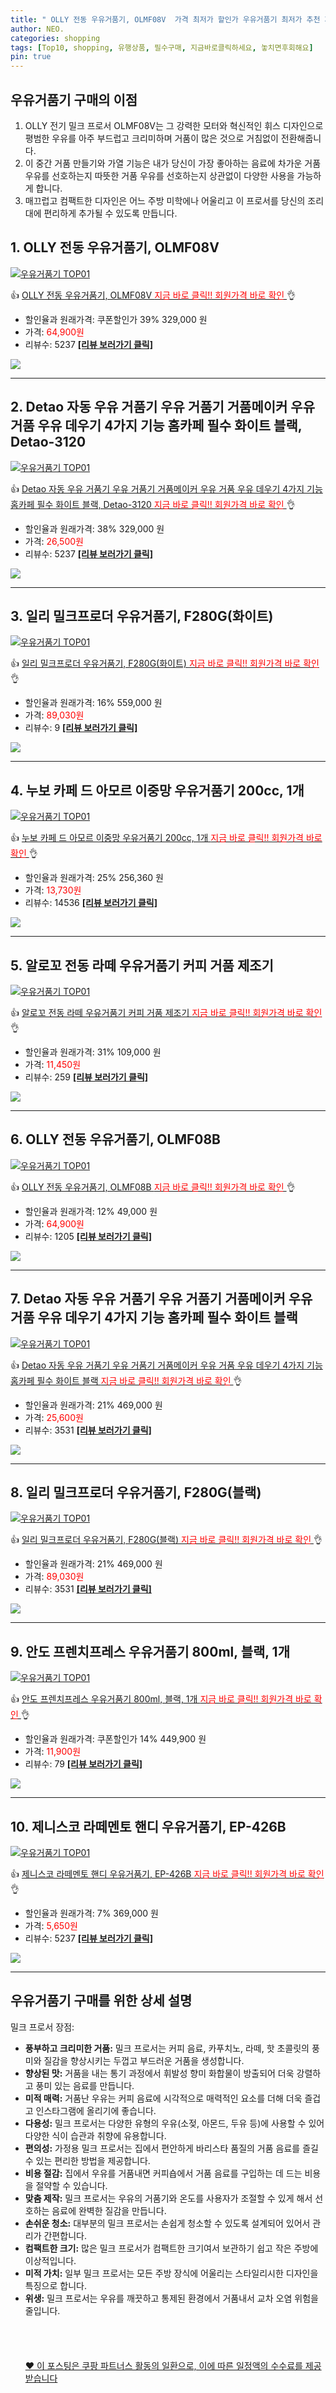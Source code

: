 ```yaml
---
title: " OLLY 전동 우유거품기, OLMF08V  가격 최저가 할인가 우유거품기 최저가 추천 제품 비교"
author: NEO.
categories: shopping
tags: [Top10, shopping, 유행상품, 필수구매, 지금바로클릭하세요, 놓치면후회해요]
pin: true
---
```

## 우유거품기 구매의 이점
1. OLLY 전기 밀크 프로서 OLMF08V는 그 강력한 모터와 혁신적인 휘스 디자인으로 평범한 우유를 아주 부드럽고 크리미하며 거품이 많은 것으로 거침없이 전환해줍니다.
2. 이 중간 거품 만들기와 가열 기능은 내가 당신이 가장 좋아하는 음료에 차가운 거품 우유를 선호하는지 따뜻한 거품 우유를 선호하는지 상관없이 다양한 사용을 가능하게 합니다.
3. 매끄럽고 컴팩트한 디자인은 어느 주방 미학에나 어울리고 이 프로서를 당신의 조리대에 편리하게 추가될 수 있도록 만듭니다.

   

## 1.  OLLY 전동 우유거품기, OLMF08V 

[![우유거품기 TOP01](https://thumbnail10.coupangcdn.com/thumbnails/remote/490x490ex/image/retail/images/1243042292645460-683ee955-72d7-4392-b444-1e818ae6f7b9.jpg)](https://link.coupang.com/re/AFFSDP?lptag=AF3617701&subid=GithubCoopas&pageKey=5142509662&traceid=V0-153&itemId=7052477652&vendorItemId=74344770061)


👍 [ OLLY 전동 우유거품기, OLMF08V  <font color=red> 지금 바로 클릭!! 회원가격 바로 확인 </font> ](https://link.coupang.com/re/AFFSDP?lptag=AF3617701&subid=GithubCoopas&pageKey=5142509662&traceid=V0-153&itemId=7052477652&vendorItemId=74344770061) 👌 


- 할인율과 원래가격: 쿠폰할인가 39%  329,000   원
- 가격: <span style='color:red'>64,900원</span>
- 리뷰수: 5237  [**[리뷰 보러가기 클릭]**](https://link.coupang.com/re/AFFSDP?lptag=AF3617701&subid=GithubCoopas&pageKey=5142509662&traceid=V0-153&itemId=7052477652&vendorItemId=74344770061)

[![](/discount_price.png)](https://link.coupang.com/re/AFFSDP?lptag=AF3617701&subid=GithubCoopas&pageKey=5142509662&traceid=V0-153&itemId=7052477652&vendorItemId=74344770061)

---


   

## 2.  Detao 자동 우유 거품기 우유 거품기 거품메이커 우유 거품 우유 데우기 4가지 기능 홈카페 필수 화이트 블랙, Detao-3120 

[![우유거품기 TOP01](https://thumbnail7.coupangcdn.com/thumbnails/remote/490x490ex/image/vendor_inventory/8f06/9f3952bcf665f3910f3466310e464d37211a6a36cde7257ab17e707bccf0.jpg)](https://link.coupang.com/re/AFFSDP?lptag=AF3617701&subid=GithubCoopas&pageKey=6867844314&traceid=V0-153&itemId=16419946430&vendorItemId=83625613744)


👍 [ Detao 자동 우유 거품기 우유 거품기 거품메이커 우유 거품 우유 데우기 4가지 기능 홈카페 필수 화이트 블랙, Detao-3120  <font color=red> 지금 바로 클릭!! 회원가격 바로 확인 </font> ](https://link.coupang.com/re/AFFSDP?lptag=AF3617701&subid=GithubCoopas&pageKey=6867844314&traceid=V0-153&itemId=16419946430&vendorItemId=83625613744) 👌 


- 할인율과 원래가격: 38%  329,000   원
- 가격: <span style='color:red'>26,500원</span>
- 리뷰수: 5237  [**[리뷰 보러가기 클릭]**](https://link.coupang.com/re/AFFSDP?lptag=AF3617701&subid=GithubCoopas&pageKey=6867844314&traceid=V0-153&itemId=16419946430&vendorItemId=83625613744)

[![](/discount_price.png)](https://link.coupang.com/re/AFFSDP?lptag=AF3617701&subid=GithubCoopas&pageKey=6867844314&traceid=V0-153&itemId=16419946430&vendorItemId=83625613744)

---


   

## 3.  일리 밀크프로더 우유거품기, F280G(화이트) 

[![우유거품기 TOP01](https://thumbnail7.coupangcdn.com/thumbnails/remote/490x490ex/image/retail/images/2205419454878310-7ac92785-a699-4303-b5d5-6a4d8593bc07.jpg)](https://link.coupang.com/re/AFFSDP?lptag=AF3617701&subid=GithubCoopas&pageKey=6776782529&traceid=V0-153&itemId=15925363711&vendorItemId=83132566838)


👍 [ 일리 밀크프로더 우유거품기, F280G(화이트)  <font color=red> 지금 바로 클릭!! 회원가격 바로 확인 </font> ](https://link.coupang.com/re/AFFSDP?lptag=AF3617701&subid=GithubCoopas&pageKey=6776782529&traceid=V0-153&itemId=15925363711&vendorItemId=83132566838) 👌 


- 할인율과 원래가격: 16%  559,000   원
- 가격: <span style='color:red'>89,030원</span>
- 리뷰수: 9  [**[리뷰 보러가기 클릭]**](https://link.coupang.com/re/AFFSDP?lptag=AF3617701&subid=GithubCoopas&pageKey=6776782529&traceid=V0-153&itemId=15925363711&vendorItemId=83132566838)

[![](/discount_price.png)](https://link.coupang.com/re/AFFSDP?lptag=AF3617701&subid=GithubCoopas&pageKey=6776782529&traceid=V0-153&itemId=15925363711&vendorItemId=83132566838)

---


   

## 4.  누보 카페 드 아모르 이중망 우유거품기 200cc, 1개 

[![우유거품기 TOP01](https://thumbnail7.coupangcdn.com/thumbnails/remote/490x490ex/image/retail/images/2018/01/15/17/2/6913ebd4-f52a-4bac-9aff-e108ee46bcf0.jpg)](https://link.coupang.com/re/AFFSDP?lptag=AF3617701&subid=GithubCoopas&pageKey=60552843&traceid=V0-153&itemId=207821253&vendorItemId=3491884539)


👍 [ 누보 카페 드 아모르 이중망 우유거품기 200cc, 1개  <font color=red> 지금 바로 클릭!! 회원가격 바로 확인 </font> ](https://link.coupang.com/re/AFFSDP?lptag=AF3617701&subid=GithubCoopas&pageKey=60552843&traceid=V0-153&itemId=207821253&vendorItemId=3491884539) 👌 


- 할인율과 원래가격: 25%  256,360   원
- 가격: <span style='color:red'>13,730원</span>
- 리뷰수: 14536  [**[리뷰 보러가기 클릭]**](https://link.coupang.com/re/AFFSDP?lptag=AF3617701&subid=GithubCoopas&pageKey=60552843&traceid=V0-153&itemId=207821253&vendorItemId=3491884539)

[![](/discount_price.png)](https://link.coupang.com/re/AFFSDP?lptag=AF3617701&subid=GithubCoopas&pageKey=60552843&traceid=V0-153&itemId=207821253&vendorItemId=3491884539)

---


   

## 5.  알로꼬 전동 라떼 우유거품기 커피 거품 제조기 

[![우유거품기 TOP01](https://thumbnail8.coupangcdn.com/thumbnails/remote/490x490ex/image/vendor_inventory/cd01/0a19a32995b66ff79c077b337868394248b4f49d39848fbf74167d7bd469.jpg)](https://link.coupang.com/re/AFFSDP?lptag=AF3617701&subid=GithubCoopas&pageKey=6647620977&traceid=V0-153&itemId=15220159396&vendorItemId=82873840381)


👍 [ 알로꼬 전동 라떼 우유거품기 커피 거품 제조기  <font color=red> 지금 바로 클릭!! 회원가격 바로 확인 </font> ](https://link.coupang.com/re/AFFSDP?lptag=AF3617701&subid=GithubCoopas&pageKey=6647620977&traceid=V0-153&itemId=15220159396&vendorItemId=82873840381) 👌 


- 할인율과 원래가격: 31%  109,000   원
- 가격: <span style='color:red'>11,450원</span>
- 리뷰수: 259  [**[리뷰 보러가기 클릭]**](https://link.coupang.com/re/AFFSDP?lptag=AF3617701&subid=GithubCoopas&pageKey=6647620977&traceid=V0-153&itemId=15220159396&vendorItemId=82873840381)

[![](/discount_price.png)](https://link.coupang.com/re/AFFSDP?lptag=AF3617701&subid=GithubCoopas&pageKey=6647620977&traceid=V0-153&itemId=15220159396&vendorItemId=82873840381)

---


   

## 6.  OLLY 전동 우유거품기, OLMF08B 

[![우유거품기 TOP01](https://thumbnail9.coupangcdn.com/thumbnails/remote/490x490ex/image/retail/images/2021/03/08/14/8/b0758808-8669-49c9-a557-64517f97ff9d.jpg)](https://link.coupang.com/re/AFFSDP?lptag=AF3617701&subid=GithubCoopas&pageKey=5142509662&traceid=V0-153&itemId=7052477649&vendorItemId=74344769992)


👍 [ OLLY 전동 우유거품기, OLMF08B  <font color=red> 지금 바로 클릭!! 회원가격 바로 확인 </font> ](https://link.coupang.com/re/AFFSDP?lptag=AF3617701&subid=GithubCoopas&pageKey=5142509662&traceid=V0-153&itemId=7052477649&vendorItemId=74344769992) 👌 


- 할인율과 원래가격: 12%  49,000   원
- 가격: <span style='color:red'>64,900원</span>
- 리뷰수: 1205  [**[리뷰 보러가기 클릭]**](https://link.coupang.com/re/AFFSDP?lptag=AF3617701&subid=GithubCoopas&pageKey=5142509662&traceid=V0-153&itemId=7052477649&vendorItemId=74344769992)

[![](/discount_price.png)](https://link.coupang.com/re/AFFSDP?lptag=AF3617701&subid=GithubCoopas&pageKey=5142509662&traceid=V0-153&itemId=7052477649&vendorItemId=74344769992)

---


   

## 7.  Detao 자동 우유 거품기 우유 거품기 거품메이커 우유 거품 우유 데우기 4가지 기능 홈카페 필수 화이트 블랙 

[![우유거품기 TOP01](https://thumbnail9.coupangcdn.com/thumbnails/remote/490x490ex/image/vendor_inventory/ce4b/cb13a9843bb56d768ab65b4ee8153002fc2560ee905f97cdd03ca4a07530.jpg)](https://link.coupang.com/re/AFFSDP?lptag=AF3617701&subid=GithubCoopas&pageKey=6867844314&traceid=V0-153&itemId=16419946432&vendorItemId=83625613768)


👍 [ Detao 자동 우유 거품기 우유 거품기 거품메이커 우유 거품 우유 데우기 4가지 기능 홈카페 필수 화이트 블랙  <font color=red> 지금 바로 클릭!! 회원가격 바로 확인 </font> ](https://link.coupang.com/re/AFFSDP?lptag=AF3617701&subid=GithubCoopas&pageKey=6867844314&traceid=V0-153&itemId=16419946432&vendorItemId=83625613768) 👌 


- 할인율과 원래가격: 21%  469,000   원
- 가격: <span style='color:red'>25,600원</span>
- 리뷰수: 3531  [**[리뷰 보러가기 클릭]**](https://link.coupang.com/re/AFFSDP?lptag=AF3617701&subid=GithubCoopas&pageKey=6867844314&traceid=V0-153&itemId=16419946432&vendorItemId=83625613768)

[![](/discount_price.png)](https://link.coupang.com/re/AFFSDP?lptag=AF3617701&subid=GithubCoopas&pageKey=6867844314&traceid=V0-153&itemId=16419946432&vendorItemId=83625613768)

---


   

## 8.  일리 밀크프로더 우유거품기, F280G(블랙) 

[![우유거품기 TOP01](https://thumbnail9.coupangcdn.com/thumbnails/remote/490x490ex/image/retail/images/2204495288747342-5d8f0819-7221-44e0-94be-9b1632766801.jpg)](https://link.coupang.com/re/AFFSDP?lptag=AF3617701&subid=GithubCoopas&pageKey=6776782529&traceid=V0-153&itemId=15925363710&vendorItemId=83132566826)


👍 [ 일리 밀크프로더 우유거품기, F280G(블랙)  <font color=red> 지금 바로 클릭!! 회원가격 바로 확인 </font> ](https://link.coupang.com/re/AFFSDP?lptag=AF3617701&subid=GithubCoopas&pageKey=6776782529&traceid=V0-153&itemId=15925363710&vendorItemId=83132566826) 👌 


- 할인율과 원래가격: 21%  469,000   원
- 가격: <span style='color:red'>89,030원</span>
- 리뷰수: 3531  [**[리뷰 보러가기 클릭]**](https://link.coupang.com/re/AFFSDP?lptag=AF3617701&subid=GithubCoopas&pageKey=6776782529&traceid=V0-153&itemId=15925363710&vendorItemId=83132566826)

[![](/discount_price.png)](https://link.coupang.com/re/AFFSDP?lptag=AF3617701&subid=GithubCoopas&pageKey=6776782529&traceid=V0-153&itemId=15925363710&vendorItemId=83132566826)

---


   

## 9.  안도 프렌치프레스 우유거품기 800ml, 블랙, 1개 

[![우유거품기 TOP01](https://thumbnail9.coupangcdn.com/thumbnails/remote/490x490ex/image/vendor_inventory/eeed/ae3c24aab84fcb9862d621372675bd33489005b395a6c78a42b145f02d0c.png)](https://link.coupang.com/re/AFFSDP?lptag=AF3617701&subid=GithubCoopas&pageKey=4327753941&traceid=V0-153&itemId=5046491657&vendorItemId=87935708782)


👍 [ 안도 프렌치프레스 우유거품기 800ml, 블랙, 1개  <font color=red> 지금 바로 클릭!! 회원가격 바로 확인 </font> ](https://link.coupang.com/re/AFFSDP?lptag=AF3617701&subid=GithubCoopas&pageKey=4327753941&traceid=V0-153&itemId=5046491657&vendorItemId=87935708782) 👌 


- 할인율과 원래가격: 쿠폰할인가 14%  449,900   원
- 가격: <span style='color:red'>11,900원</span>
- 리뷰수: 79  [**[리뷰 보러가기 클릭]**](https://link.coupang.com/re/AFFSDP?lptag=AF3617701&subid=GithubCoopas&pageKey=4327753941&traceid=V0-153&itemId=5046491657&vendorItemId=87935708782)

[![](/discount_price.png)](https://link.coupang.com/re/AFFSDP?lptag=AF3617701&subid=GithubCoopas&pageKey=4327753941&traceid=V0-153&itemId=5046491657&vendorItemId=87935708782)

---


   

## 10.  제니스코 라떼멘토 핸디 우유거품기, EP-426B 

[![우유거품기 TOP01](https://thumbnail6.coupangcdn.com/thumbnails/remote/490x490ex/image/retail/images/344847070138098-126b7cfd-1198-4d1e-b31a-365d33362d76.jpg)](https://link.coupang.com/re/AFFSDP?lptag=AF3617701&subid=GithubCoopas&pageKey=1460335039&traceid=V0-153&itemId=2512615737&vendorItemId=3044940151)


👍 [ 제니스코 라떼멘토 핸디 우유거품기, EP-426B  <font color=red> 지금 바로 클릭!! 회원가격 바로 확인 </font> ](https://link.coupang.com/re/AFFSDP?lptag=AF3617701&subid=GithubCoopas&pageKey=1460335039&traceid=V0-153&itemId=2512615737&vendorItemId=3044940151) 👌 


- 할인율과 원래가격: 7%  369,000   원
- 가격: <span style='color:red'>5,650원</span>
- 리뷰수: 5237  [**[리뷰 보러가기 클릭]**](https://link.coupang.com/re/AFFSDP?lptag=AF3617701&subid=GithubCoopas&pageKey=1460335039&traceid=V0-153&itemId=2512615737&vendorItemId=3044940151)

[![](/discount_price.png)](https://link.coupang.com/re/AFFSDP?lptag=AF3617701&subid=GithubCoopas&pageKey=1460335039&traceid=V0-153&itemId=2512615737&vendorItemId=3044940151)

---
## 우유거품기 구매를 위한 상세 설명
밀크 프로서 장점:

* **풍부하고 크리미한 거품:** 밀크 프로서는 커피 음료, 카푸치노, 라떼, 핫 초콜릿의 풍미와 질감을 향상시키는 두껍고 부드러운 거품을 생성합니다.
* **향상된 맛:** 거품을 내는 통기 과정에서 휘발성 향미 화합물이 방출되어 더욱 강렬하고 풍미 있는 음료를 만듭니다.
* **미적 매력:** 거품난 우유는 커피 음료에 시각적으로 매력적인 요소를 더해 더욱 즐겁고 인스타그램에 올리기에 좋습니다.
* **다용성:** 밀크 프로서는 다양한 유형의 우유(소젖, 아몬드, 두유 등)에 사용할 수 있어 다양한 식이 습관과 취향에 유용합니다.
* **편의성:** 가정용 밀크 프로서는 집에서 편안하게 바리스타 품질의 거품 음료를 즐길 수 있는 편리한 방법을 제공합니다.
* **비용 절감:** 집에서 우유를 거품내면 커피숍에서 거품 음료를 구입하는 데 드는 비용을 절약할 수 있습니다.
* **맞춤 제작:** 밀크 프로서는 우유의 거품기와 온도를 사용자가 조절할 수 있게 해서 선호하는 음료에 완벽한 질감을 만듭니다.
* **손쉬운 청소:** 대부분의 밀크 프로서는 손쉽게 청소할 수 있도록 설계되어 있어서 관리가 간편합니다.
* **컴팩트한 크기:** 많은 밀크 프로서가 컴팩트한 크기여서 보관하기 쉽고 작은 주방에 이상적입니다.
* **미적 가치:** 일부 밀크 프로서는 모든 주방 장식에 어울리는 스타일리시한 디자인을 특징으로 합니다.
* **위생:** 밀크 프로서는 우유를 깨끗하고 통제된 환경에서 거품내서 교차 오염 위험을 줄입니다.<br><br><br><br><br> [ ❤  이 포스팅은 쿠팡 파트너스 활동의 일환으로, 이에 따른 일정액의 수수료를 제공받습니다](https://link.coupang.com/a/bcEFyh)